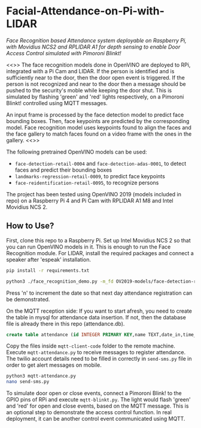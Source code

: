 # Facial-Attendance-on-Pi-with-LIDAR
_Face Recognition based Attendance system deployable on Raspberry Pi, with Movidius NCS2 and RPLIDAR A1 for depth sensing to enable Door Access Control simulated with Pimoroni Blinkt!_

<<<MODIFY>>>
The face recognition models done in OpenVINO are deployed to RPi, integrated with a Pi Cam and LIDAR. If the person is identified and is sufficiently near to the door, then the door open event is triggered. If the person is not recognized and near to the door then a message should be pushed to the security's moble while keeping the door shut. This is simulated by flashing 'green' and 'red' lights respectively, on a Pimoroni Blinkt! controlled using  MQTT messages.

An input frame is processed by the face detection model to predict face bounding boxes. Then, face keypoints are predicted by the corresponding model. Face recognition model uses keypoints found to align the faces and the face gallery to match faces found on a video frame with the ones in the gallery.
<<</MODIFY>>>


The following pretrained OpenVINO models can be used:

* `face-detection-retail-0004` and `face-detection-adas-0001`, to detect faces and predict their bounding boxes
* `landmarks-regression-retail-0009`, to predict face keypoints
* `face-reidentification-retail-0095`, to recognize persons

The project has been tested using OpenVINO 2019 (models included in repo) on a Raspberry Pi 4 and Pi Cam with RPLIDAR A1 M8 and Intel Movidius NCS 2.

## How to Use?

First, clone this repo to a Raspberry Pi. Set up Intel Movidius NCS 2 so that you can run OpenVINO models in it.
This is enough to run the Face Recognition module. For LIDAR, install the required packages and connect a speaker after 'espeak' installation.


``` sh
pip install -r requirements.txt

python3 ./face_recognition_demo.py -m_fd OV2019-models/face-detection-retail-0004.xml -m_lm OV2019-models/landmarks-regression-retail-0009.xml -m_reid OV2019-models/face-reidentification-retail-0095.xml -d_fd MYRIAD -d_lm MYRIAD -d_reid MYRIAD --verbose -fg "Face_Gallery/"

```

Press 'n' to increment the date so that next day attendance registration can be demonstrated.

On the MQTT reception side:
If you want to start afresh, you need to create the table in mysql for attendance data insertion.
If not, then the database file is already there in this repo (attendance.db). 

``` sql
create table attendance (id INTEGER PRIMARY KEY,name TEXT,date_in,time_in DATE,time_out TIME)
```

Copy the files inside `mqtt-client-code` folder to the remote machine. Execute `mqtt-attendance.py` to receive messages to register attendance.
The twilio account details need to be filled in correctly in `send-sms.py` file in order to get alert messages on mobile.

``` sh
python3 mqtt-attendance.py
nano send-sms.py
```

To simulate door open or close events, connect a Pimoroni Blink! to the GPIO pins of RPi and execute `mqtt-blinkt.py`. The light would flash 'green' and 'red' for open and close events, based on the MQTT message. This is an optional step to demonstrate the access control function. In real deployment, it can be another control event communicated using MQTT.

